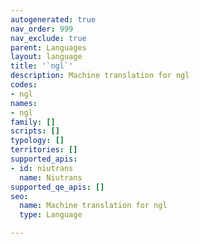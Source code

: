 ```yaml
---
autogenerated: true
nav_order: 999
nav_exclude: true
parent: Languages
layout: language
title: '`ngl`'
description: Machine translation for ngl
codes:
- ngl
names:
- ngl
family: []
scripts: []
typology: []
territories: []
supported_apis:
- id: niutrans
  name: Niutrans
supported_qe_apis: []
seo:
  name: Machine translation for ngl
  type: Language

---
```


